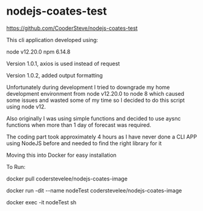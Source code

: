 # nodejs-coates-test
https://github.com/CooderSteve/nodejs-coates-test

This cli application developed using:

node v12.20.0
npm 6.14.8

Version 1.0.1, axios is used instead of request

Version 1.0.2, added output formatting


Unfortunately during development I tried to downgrade my home development environment from node v12.20.0
to node 8 which caused some issues and wasted some of my time so I decided to do this script using node v12.

Also originally I was using simple functions and decided to use aysnc functions when more than 1 day 
of forecast was required.

The coding part took approximately 4 hours as I have never done a CLI APP using NodeJS before and needed
to find the right library for it

Moving this into Docker for easy installation

To Run:

docker pull coderstevelee/nodejs-coates-image

docker run -dit --name nodeTest coderstevelee/nodejs-coates-image

docker exec -it nodeTest sh
